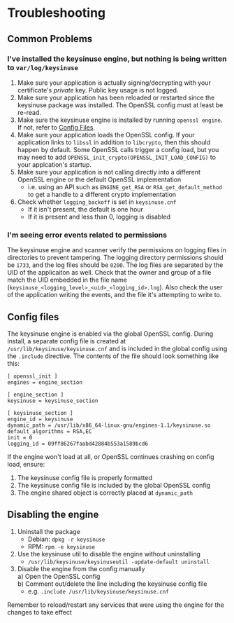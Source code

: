 # Troubleshooting

## Common Problems

### __I've installed the keysinuse engine, but nothing is being written to `var/log/keysinuse`__
1. Make sure your application is actually signing/decrypting with your certificate's _private_ key. Public key usage is not logged.
2. Make sure your application has been reloaded or restarted since the keysinuse package was installed. The OpenSSL config must at least be re-read.
3. Make sure the keysinuse engine is installed by running `openssl engine`. If not, refer to [Config Files](#Config-Files).
4. Make sure your application loads the OpenSSL config. If your application links to `libssl` in addition to `libcrypto`, then this should happen by default. Some OpenSSL calls trigger a config load, but you may need to add `OPENSSL_init_crypto(OPENSSL_INIT_LOAD_CONFIG)` to your applcation's startup.
5. Make sure your application is not calling directly into a different OpenSSL engine or the default OpenSSL implementation
   - i.e. using an API such as `ENGINE_get_RSA` or `RSA_get_default_method` to get a handle to a different crypto implementation
6. Check whether `logging_backoff` is set in `keysinuse.cnf`
   - If it isn't present, the default is one hour
   - If it is present and less than 0, logging is disabled

### __I'm seeing error events related to permissions__
The keysinuse engine and scanner verify the permissions on logging files in directories to prevent tampering. The logging directory permissions should be `1733`, and the log files should be `0200`. The log files are separated by the UID of the applicaiton as well. Check that the owner and group of a file match the UID embedded in the file name (`keysinuse_<logging_level>_<uid>_<logging_id>.log`). Also check the user of the application writing the events, and the file it's attempting to write to.

## Config files
The keysinuse engine is enabled via the global OpenSSL config. During install, a separate config file is created at `/usr/lib/keysinuse/keysinuse.cnf` and is included in the global config using the `.include` directive. The contents of the file should look something like this:
```dosini
[ openssl_init ]
engines = engine_section

[ engine_section ]
keysinuse = keysinuse_section

[ keysinuse_section ]
engine_id = keysinuse
dynamic_path = /usr/lib/x86_64-linux-gnu/engines-1.1/keysinuse.so
default_algorithms = RSA,EC
init = 0
logging_id = 09ff86267faabd42884b553a1589bcd6
```

If the engine won't load at all, or OpenSSL continues crashing on config load, ensure:
1. The keysinuse config file is properly formatted
2. The keysinuse config file is included by the global OpenSSL config
3. The engine shared object is correctly placed at `dynamic_path`

## Disabling the engine
1. Uninstall the package  
    - Debian: `dpkg -r keysinuse`
    - RPM: `rpm -e keysinuse`
2. Use the keysinuse util to disable the engine without uninstalling  
    - `/usr/lib/keysinuse/keysinuseutil -update-default uninstall`
3. Disable the engine from the config manually  
    a) Open the OpenSSL config  
    b) Comment out/delete the line including the keysinuse config file
      - e.g. `.include /usr/lib/keysinuse/keysinuse.cnf`

Remember to reload/restart any services that were using the engine for the changes to take effect